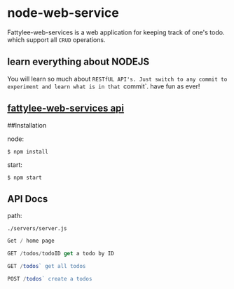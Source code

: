 # node-web-service

Fattylee-web-services is a web application for keeping track of one's todo. which support all `CRUD` operations.

## learn everything about NODEJS

You will learn so much about `RESTfUL API's. Just switch to any commit to experiment and learn what is in that `commit`. have fun as ever!


## [fattylee-web-services api](https://fattylee-web-services.herokuapp.com/)


##Installation

node:

```shell
$ npm install
```
start:

```shell
$ npm start
```

## API Docs 

path:

 `./servers/server.js`
 
 ```js
 Get / home page
 ```
 
 ```js
 GET /todos/todoID get a todo by ID
 ```
 
 ```js
 GET /todos` get all todos
 ```
 
 ```js
 POST /todos` create a todos
 ```
 
 